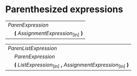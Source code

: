 # Parenthesized expressions

<table>
    <tr>
        <td colspan="2"><i>ParenExpression</i></td>
    </tr>
    <tr>
        <td>&nbsp;</td><td><b>(</b> <i>AssignmentExpression</i><sub>[In]</sub> <b>)</b></td>
    </tr>
</table>

<table>
    <tr>
        <td colspan="2"><i>ParenListExpression</i></td>
    </tr>
    <tr>
        <td>&nbsp;</td><td><i>ParenExpression</i></td>
    </tr>
    <tr>
        <td>&nbsp;</td><td><b>(</b> <i>ListExpression</i><sub>[In]</sub> <b>,</b> <i>AssignmentExpression</i><sub>[In]</sub> <b>)</b></td>
    </tr>
</table>